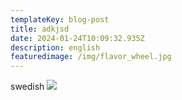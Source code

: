 ```yaml
---
templateKey: blog-post
title: adkjsd
date: 2024-01-24T10:09:32.935Z
description: english
featuredimage: /img/flavor_wheel.jpg
---
```

swedish 
![](/img/flavor_wheel.jpg)